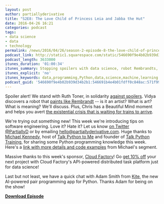 ```yaml
---
layout: post
author: partiallyderivative
title: "S2E8: The Love Child of Princess Leia and Jabba the Hut"
date: 2016-04-26 16:21
categories: podcast
tags:
- data science
- data
- technology
permalink: /news/2016/04/26/season-2-episode-8-the-love-child-of-princess-leia-and-jabba-the-hut
podcast_link: http://static1.squarespace.com/static/546690f9e4b02b939d34b2b1/546691b4e4b01fdff0c848ac/571f991a7c65e49ec2c9899a/1461688702561/Partially_Derivative_S2E8.mp3
podcast_length: 3633000
itunes_duration: '01:00:34'
itunes_summary: Stopping spoilers with data science, robot Rembrandts, subway math and programming tips!
itunes_explicit: 'no'
itunes_keywords: data,programming,Python,data,science,machine,learning
podcast_guid: '546690f9e4b02b939d34b2b1:546691b4e4b01fdff0c848ac:571f99e3859fd0a3d33ae253'
---
```


Spoiler alert! We stand with Ruth Toner, in solidarity [against
spoilers](http://www.insightdatascience.com/blog/fanguard.html). Vidya
discovers a robot that [paints like
Rembrandt](https://www.youtube.com/watch?v=IuygOYZ1Ngo) -- is it an
artist? What is art? What is meaning? We'll discuss. Plus, Chris has a
Beautiful Mind moment and helps you avert [the existential crisis that
is waiting for trains to
arrive](http://erikbern.com/2016/04/04/nyc-subway-math.html). 

We're trying out something new! This week we're introducing tips on
software engineering. Love it? Hate it? Let us know [on Twitter
@PartiallyD](https://twitter.com/partiallyd) or by emailing
<hello@partiallyderivative.com>. Huge thanks to [Michael
Kennedy](https://twitter.com/mkennedy?lang=en), host of [Talk Python to
Me](https://talkpython.fm/) and founder of [Talk Python
Training](https://training.talkpython.fm/), for sharing some Python
programming knowledge this week. Here's a [link with more details and
code
examples](https://docs.google.com/document/d/1JaG8FdcguO-ib3HPqEWIbs_8-XZ-KPX3HVP2XGDSD_8/edit)
from Michael's segment.

Massive thanks to this week's sponsor, [Cloud
Factory](http://info.cloudfactory.com/pd/api-driven-workforce)! Go [get
10% off](http://info.cloudfactory.com/pd/api-driven-workforce) your next
project with Cloud Factory's API-powered distributed task platform just
for data science!

Last but not least, we have a quick chat with Adam Smith from
[Kite](http://kite.com), the new AI-powered pair programming app for
Python. Thanks Adam for being on the show!

[**Download Episode**](http://static1.squarespace.com/static/546690f9e4b02b939d34b2b1/546691b4e4b01fdff0c848ac/571f991a7c65e49ec2c9899a/1461688702561/Partially_Derivative_S2E8.mp3)
